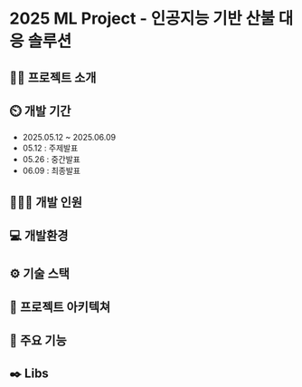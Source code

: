 # **2025 ML Project - 인공지능 기반 산불 대응 솔루션**

## **👨‍🏫 프로젝트 소개**

## **⏲️ 개발 기간**

- 2025.05.12 ~ 2025.06.09
- 05.12 : 주제발표
- 05.26 : 중간발표
- 06.09 : 최종발표

## **🧑‍🤝‍🧑 개발 인원**

## **💻 개발환경**

## **⚙️ 기술 스택**

## **📝 프로젝트 아키텍쳐**

## **📌 주요 기능**

## **✒️ Libs**
